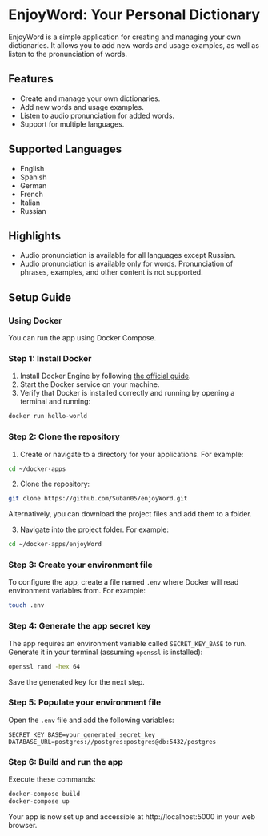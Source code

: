 # EnjoyWord: Your Personal Dictionary

EnjoyWord is a simple application for creating and managing your own dictionaries. It allows you to add new words and usage examples, as well as listen to the pronunciation of words.

## Features

* Create and manage your own dictionaries.
* Add new words and usage examples.
* Listen to audio pronunciation for added words.
* Support for multiple languages.

## Supported Languages

* English
* Spanish
* German
* French
* Italian
* Russian

## Highlights

* Audio pronunciation is available for all languages except Russian.
* Audio pronunciation is available only for words. Pronunciation of phrases, examples, and other content is not supported.

## Setup Guide

### Using Docker

You can run the app using Docker Compose.

### Step 1: Install Docker

1. Install Docker Engine by following [the official guide](https://docs.docker.com/engine/install/).
2. Start the Docker service on your machine.
3. Verify that Docker is installed correctly and running by opening a terminal and running:

```bash
docker run hello-world
```

### Step 2: Clone the repository

1. Create or navigate to a directory for your applications. For example:

```bash
cd ~/docker-apps
```

2. Clone the repository:

```bash
git clone https://github.com/Suban05/enjoyWord.git
```

Alternatively, you can download the project files and add them to a folder.

3. Navigate into the project folder. For example:

```bash
cd ~/docker-apps/enjoyWord
```

### Step 3: Create your environment file

To configure the app, create a file named `.env` where Docker will read environment variables from. For example:

```bash
touch .env
```

### Step 4: Generate the app secret key

The app requires an environment variable called `SECRET_KEY_BASE` to run. Generate it in your terminal (assuming `openssl` is installed):

```bash
openssl rand -hex 64
```

Save the generated key for the next step.

### Step 5: Populate your environment file

Open the `.env` file and add the following variables:

```
SECRET_KEY_BASE=your_generated_secret_key
DATABASE_URL=postgres://postgres:postgres@db:5432/postgres
```

### Step 6: Build and run the app

Execute these commands:

```bash
docker-compose build
docker-compose up
```

Your app is now set up and accessible at http://localhost:5000 in your web browser.

